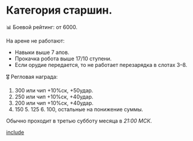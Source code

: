 # Категория старшин.
📊 Боевой рейтинг: от 6000.

На арене не работают:
  * Навыки выше 7 апов.
  * Прокачка робота выше 17/10 ступени.
  * Если орудие передается, то не работает перезарядка в слотах 3–8.

🎖️ Регловая награда:
1. 300 или чип +10%ск, +50удар.
2. 250 или чип +10%ск, +40удар.
3. 200 или чип +10%ск, +40удар.
4. 150 5. 125 6. 100, остальные на понижение суммы.

Обычно проходит в третью субботу месяца в *21:00 МСК*.

[include](/sys/event/tok/footer)